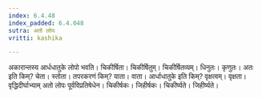 ```yaml
---
index: 6.4.48
index_padded: 6.4.048
sutra: अतो लोपः
vritti: kashika

---
```

अकारान्तस्य आर्धधातुके लोपो भवति। चिकीर्षिता। चिकीर्षितुम्। चिकीर्षितव्यम्। धिनुतः। कृणुतः। अतः इति किम्? चेता। स्तोता। तपरकरणं किम्? याता। वाता। आर्धाधातुके इति किम्? वृक्षत्वम्। वृक्षता। वृद्धिदीर्घाभ्याम् अतो लोपः पूर्वविप्रतिषेधेन। चिकीर्षकः। जिहीर्षकः। चिकीर्ष्यते। जिहीर्ष्यते।